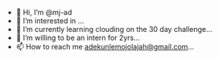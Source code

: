 - 👋 Hi, I’m @mj-ad
- 👀 I’m interested in ...
- 🌱 I’m currently learning clouding on the 30 day challenge...
- 💞️ I’m willing to be an intern for 2yrs...
- 📫 How to reach me adekunlemojolajah@gmail.com...

<!---
mj-ad/mj-ad is a ✨ special ✨ repository because its `README.md` (this file) appears on your GitHub profile.
You can click the Preview link to take a look at your changes.
--->
